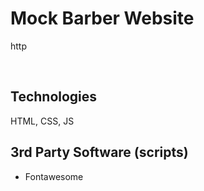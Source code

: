 # Mock Barber Website

http

<br>

## Technologies

HTML, CSS, JS

## 3rd Party Software (scripts)

- Fontawesome